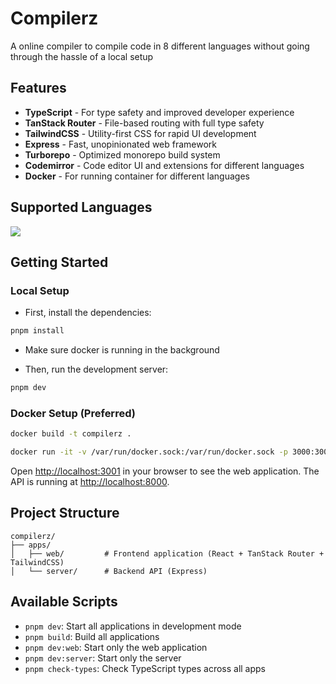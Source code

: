 # Compilerz
 
 A online compiler to compile code in 8 different languages without going through the hassle of a local setup 
## Features

- **TypeScript** - For type safety and improved developer experience
- **TanStack Router** - File-based routing with full type safety
- **TailwindCSS** - Utility-first CSS for rapid UI development
- **Express** - Fast, unopinionated web framework
- **Turborepo** - Optimized monorepo build system
- **Codemirror** - Code editor UI and extensions for different languages
- **Docker** - For running container for different languages

## Supported Languages

<img src="https://skillicons.dev/icons?i=c,cpp,python,rust,javascript,typescript,go,java,ruby" />

## Getting Started

### Local Setup

- First, install the dependencies:

```bash
pnpm install
```
- Make sure docker is running in the background

- Then, run the development server:

```bash
pnpm dev
```

### Docker Setup (Preferred)

```bash
docker build -t compilerz .

docker run -it -v /var/run/docker.sock:/var/run/docker.sock -p 3000:3000 -p 8000:8000 compilerz
```

Open [http://localhost:3001](http://localhost:3000) in your browser to see the web application.
The API is running at [http://localhost:8000](http://localhost:8000).

## Project Structure

```
compilerz/
├── apps/
│   ├── web/         # Frontend application (React + TanStack Router + TailwindCSS)
│   └── server/      # Backend API (Express)
```

## Available Scripts

- `pnpm dev`: Start all applications in development mode
- `pnpm build`: Build all applications
- `pnpm dev:web`: Start only the web application
- `pnpm dev:server`: Start only the server
- `pnpm check-types`: Check TypeScript types across all apps
